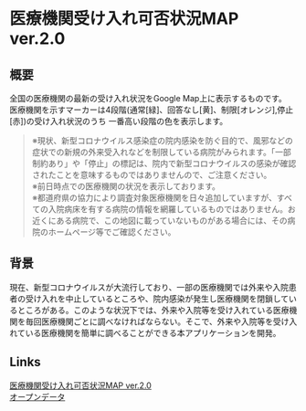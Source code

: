 # 医療機関受け入れ可否状況MAP ver.2.0

## 概要  
全国の医療機関の最新の受け入れ状況をGoogle Map上に表示するものです。  
医療機関を示すマーカーは4段階(通常[緑]、回答なし[黄]、制限[オレンジ],停止[赤])の受け入れ状況のうち
一番高い段階の色を表示します。
  
>※現状、新型コロナウイルス感染症の院内感染を防ぐ目的で、風邪などの症状での新規の外来受入れなどを制限している病院がみられます。「一部制約あり」や「停止」の標記は、院内で新型コロナウイルスの感染が確認されたことを意味するものではありませんので、ご注意ください。  
※前日時点での医療機関の状況を表示しております。  
※都道府県の協力により調査対象医療機関を日々追加していますが、すべての入院病床を有する病院の情報を網羅しているものではありません。お近くにある病院で、この地図に載っていないものがある場合には、その病院のホームページ等でご確認ください。
  
## 背景  
現在、新型コロナウイルスが大流行しており、一部の医療機関では外来や入院患者の受け入れを中止しているところや、院内感染が発生し医療機関を閉鎖しているところがある。このような状況下では、外来や入院等を受け入れている医療機関を毎回医療機関ごとに調べなければならない。そこで、外来や入院等を受け入れている医療機関を簡単に調べることができる本アプリケーションを開発。
  
## Links  
[医療機関受け入れ可否状況MAP ver.2.0](https://kamiya-y.jp/works/archive/MedicalStatusMap/)  
[オープンデータ](https://cio.go.jp/hosp_monitoring_c19)
